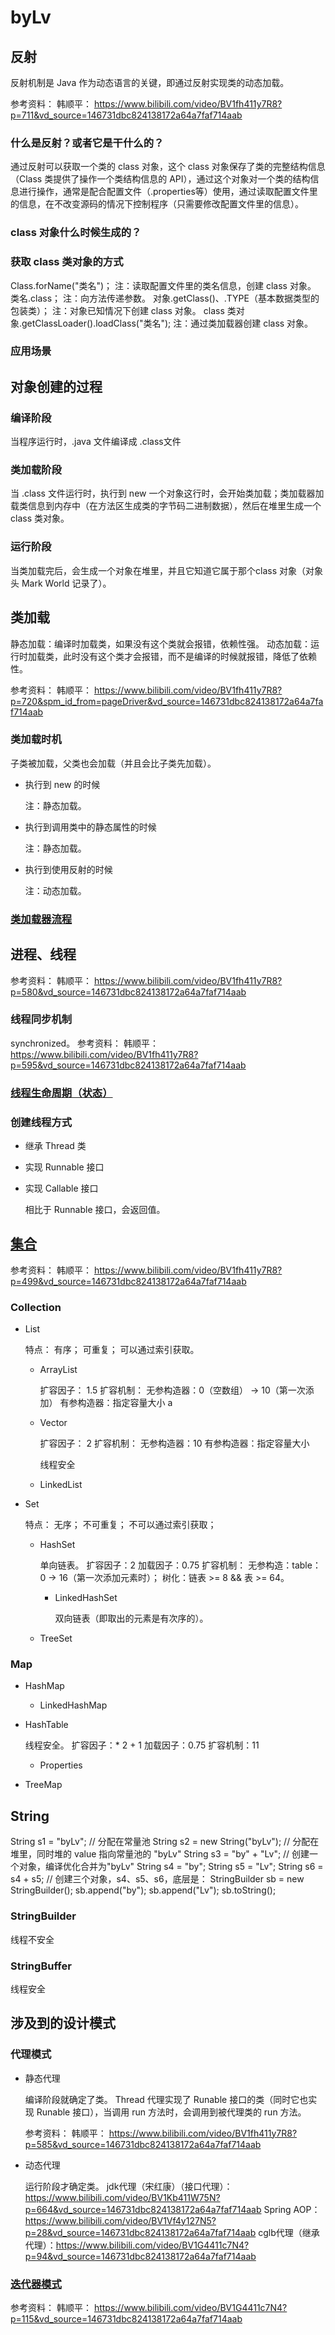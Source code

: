 # byLv

## 反射

反射机制是 Java 作为动态语言的关键，即通过反射实现类的动态加载。

参考资料：
韩顺平：
https://www.bilibili.com/video/BV1fh411y7R8?p=711&vd_source=146731dbc824138172a64a7faf714aab


### 什么是反射？或者它是干什么的？

通过反射可以获取一个类的 class 对象，这个 class 对象保存了类的完整结构信息（Class 类提供了操作一个类结构信息的 API），通过这个对象对一个类的结构信息进行操作，通常是配合配置文件（.properties等）使用，通过读取配置文件里的信息，在不改变源码的情况下控制程序（只需要修改配置文件里的信息）。

### class 对象什么时候生成的？

### 获取 class 类对象的方式

Class.forName("类名")；
注：读取配置文件里的类名信息，创建 class 对象。
类名.class；
注：向方法传递参数。
对象.getClass()、.TYPE（基本数据类型的包装类）；
注：对象已知情况下创建 class 对象。
class 类对象.getClassLoader().loadClass("类名");
注：通过类加载器创建 class 对象。


### 应用场景

## 对象创建的过程

### 编译阶段

当程序运行时，.java 文件编译成 .class文件

### 类加载阶段

当 .class 文件运行时，执行到 new 一个对象这行时，会开始类加载；类加载器加载类信息到内存中（在方法区生成类的字节码二进制数据），然后在堆里生成一个 class 类对象。

### 运行阶段

当类加载完后，会生成一个对象在堆里，并且它知道它属于那个class 对象（对象头 Mark World 记录了）。

## 类加载

静态加载：编译时加载类，如果没有这个类就会报错，依赖性强。
动态加载：运行时加载类，此时没有这个类才会报错，而不是编译的时候就报错，降低了依赖性。

参考资料：
韩顺平：
https://www.bilibili.com/video/BV1fh411y7R8?p=720&spm_id_from=pageDriver&vd_source=146731dbc824138172a64a7faf714aab

### 类加载时机

子类被加载，父类也会加载（并且会比子类先加载）。

- 执行到 new 的时候

  注：静态加载。
  
- 执行到调用类中的静态属性的时候

  注：静态加载。
  
- 执行到使用反射的时候

  注：动态加载。
  
### [类加载器流程](file:///P:/Java/JVM/MyNotes/JVM.xmind)

## 进程、线程

参考资料：
韩顺平：
https://www.bilibili.com/video/BV1fh411y7R8?p=580&vd_source=146731dbc824138172a64a7faf714aab


### 线程同步机制

synchronized。
参考资料：
韩顺平：
https://www.bilibili.com/video/BV1fh411y7R8?p=595&vd_source=146731dbc824138172a64a7faf714aab

### [线程生命周期（状态）](file:///N:/Java/Java/MyNotes/picture/%E7%BA%BF%E7%A8%8B%E7%8A%B6%E6%80%81.png)

### 创建线程方式

- 继承 Thread 类

- 实现 Runnable 接口

- 实现 Callable 接口

  相比于 Runnable 接口，会返回值。
  
## [集合](file:///N:/Java/Java/MyNotes/picture/%E9%9B%86%E5%90%88.png)


参考资料：
韩顺平：
https://www.bilibili.com/video/BV1fh411y7R8?p=499&vd_source=146731dbc824138172a64a7faf714aab

### Collection

- List

  特点：
  有序；
  可重复；
  可以通过索引获取。
  
	- ArrayList

	  扩容因子： 1.5
	  扩容机制：
	  无参构造器：0（空数组） -> 10（第一次添加）
	  有参构造器：指定容量大小 a
	  
	- Vector

	  扩容因子： 2
	  扩容机制：
	  无参构造器：10
	  有参构造器：指定容量大小
	  
	  线程安全
	  
	- LinkedList

- Set

  特点：
  无序；
  不可重复；
  不可以通过索引获取；
  
	- HashSet

	  单向链表。
	  扩容因子：2
	  加载因子：0.75
	  扩容机制：
	  无参构造：table：0 -> 16（第一次添加元素时）；
	  树化：链表 >= 8 && 表 >= 64。
	  
		- LinkedHashSet

		  双向链表（即取出的元素是有次序的）。
		  
	- TreeSet

### Map

- HashMap

	- LinkedHashMap

- HashTable

  线程安全。
  扩容因子：* 2 + 1
  加载因子：0.75
  扩容机制：11
  
  
  
	- Properties

- TreeMap

## String

String s1 = "byLv"; // 分配在常量池
String s2 = new String("byLv"); // 分配在堆里，同时堆的 value 指向常量池的 "byLv"
String s3 = "by" + "Lv"; // 创建一个对象，编译优化合并为"byLv"
String s4 = "by";
String s5 = "Lv";
String s6 = s4 + s5;  // 创建三个对象，s4、s5、s6，底层是：
StringBuilder sb = new StringBuilder(); 
sb.append("by"); 
sb.append("Lv");
sb.toString();

### StringBuilder

线程不安全


### StringBuffer

线程安全

## 涉及到的设计模式

### 代理模式

- 静态代理

  编译阶段就确定了类。
  Thread 代理实现了 Runable 接口的类（同时它也实现 Runable 接口），当调用 run 方法时，会调用到被代理类的 run 方法。
  
  参考资料：
  韩顺平：
  https://www.bilibili.com/video/BV1fh411y7R8?p=585&vd_source=146731dbc824138172a64a7faf714aab
  
  
  
- 动态代理

  运行阶段才确定类。
  jdk代理（宋红康）（接口代理）：https://www.bilibili.com/video/BV1Kb411W75N?p=664&vd_source=146731dbc824138172a64a7faf714aab
  Spring AOP：https://www.bilibili.com/video/BV1Vf4y127N5?p=28&vd_source=146731dbc824138172a64a7faf714aab
  cglb代理（继承代理）：https://www.bilibili.com/video/BV1G4411c7N4?p=94&vd_source=146731dbc824138172a64a7faf714aab
  
### [迭代器模式](file:///N:/%E8%AE%BE%E8%AE%A1%E6%A8%A1%E5%BC%8F/%E4%B9%A6%E7%B1%8D/%E5%9B%BE%E8%A7%A3%E8%AE%BE%E8%AE%A1%E6%A8%A1%E5%BC%8F(OCR).pdf)

参考资料：
韩顺平：
https://www.bilibili.com/video/BV1G4411c7N4?p=115&vd_source=146731dbc824138172a64a7faf714aab


